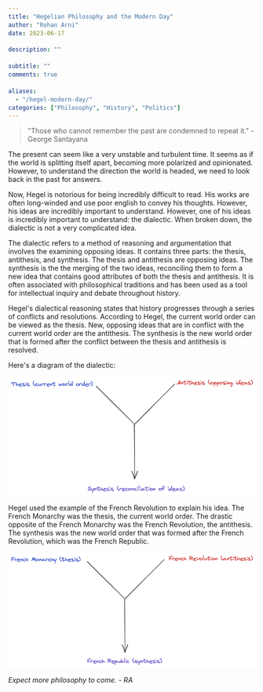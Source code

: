 ```yaml
---
title: "Hegelian Philosophy and the Modern Day"
author: "Rohan Arni"
date: 2023-06-17

description: ""

subtitle: ""
comments: true

aliases:
  - "/hegel-modern-day/"
categories: ["Philosophy", "History", "Politics"]
---
```


>"Those who cannot remember the past are condemned to repeat it." - George Santayana

The present can seem like a very unstable and turbulent time. It seems as if the world is splitting itself apart, becoming more polarized and opinionated. However, to understand the direction the world is headed, we need to look back in the past for answers. 

Now, Hegel is notorious for being incredibly difficult to read. His works are often long-winded and use poor english to convey his thoughts. However, his ideas are incredibly important to understand. However, one of his ideas is incredibly important to understand: the dialectic. When broken down, the dialectic is not a very complicated idea.

The dialectic refers to a method of reasoning and argumentation that involves the examining opposing ideas. It contains three parts: the thesis, antithesis, and synthesis. The thesis and antithesis are opposing ideas. The synthesis is the the merging of the two ideas, reconciling them to form a new idea that contains good attributes of both the thesis and antithesis. It is often associated with philosophical traditions and has been used as a tool for intellectual inquiry and debate throughout history.

Hegel's dialectical reasoning states that history progresses through a series of conflicts and resolutions. According to Hegel, the current world order can be viewed as the thesis. New, opposing ideas that are in conflict with the current world order are the antithesis. The synthesis is the new world order that is formed after the conflict between the thesis and antithesis is resolved.

Here's a diagram of the dialectic:

![1](images/dialectic1.excalidraw.png)

Hegel used the example of the French Revolution to explain his idea. The French Monarchy was the thesis, the current world order. The drastic opposite of the French Monarchy was the French Revolution, the antithesis. The synthesis was the new world order that was formed after the French Revolution, which was the French Republic.

![2](images/dialectic2.excalidraw.png)
<!--
Using the dialectic, we can visualize the modern day as just a series of Hegelian dialectics. I think the best example of this is the current state of affairs in Israel. This involves two applications of the dialectic at a broad level:

Origins:

1. Thesis: Pre-1948 Jewish Migration and Zionist Movement
- The Jewish diaspora and persecution throughout history laid the foundation for the Zionist movement, which sought to establish a Jewish homeland in Palestine.
- The Jewish migration to Palestine increased during the late 19th and early 20th centuries, leading to conflicts with the Arab population already residing there.

2. Antithesis: Arab Nationalism and Anti-Zionist Sentiment

- The rise of Arab nationalism coincided with the growing Jewish presence in Palestine.
- Tensions escalated as the Arab population expressed opposition to the Zionist movement, fearing dispossession of their land and the establishment of a Jewish state.

3. Synthesis: 1947 UN Partition Plan and Creation of Israel

- In 1947, the United Nations proposed a partition plan to divide Palestine into separate Jewish and Arab states.
- While the Jewish leadership accepted the plan, Arab states and Palestinian Arabs rejected it, leading to the 1948 Arab-Israeli War.
- Israel declared independence in 1948, leading to a synthesis of sorts by establishing a Jewish state but failing to resolve the broader conflict.

Current state:

1. New Thesis: Post-1948 Arab-Israeli Conflicts and Occupation

- The establishment of Israel led to ongoing hostilities between Israel and its neighboring Arab states, including wars in 1956, 1967, and 1973.
- The Israeli victory in the 1967 Six-Day War resulted in the occupation of the West Bank, Gaza Strip, and other territories, leading to further tensions and resistance from Palestinians.

5. New Antithesis: Palestinian Nationalism and Intifadas

- Palestinian nationalism emerged as a response to Israeli occupation, leading to the formation of organizations such as the Palestinian Liberation Organization (PLO).
- The First Intifada (1987-1993) and the Second Intifada (2000-2005) saw widespread Palestinian uprisings against Israeli control, with both sides engaging in violent confrontations.

At the current state, there is no synthesis. However, the Hegelian synthesis can take decades to come to fruition, as seen with the French Revolution. 

The Israel-Palestine conflict is just one example, but nearly every single current social or political issue can be visualized through the Hegelian dialectic.  -->

*Expect more philosophy to come. - RA*